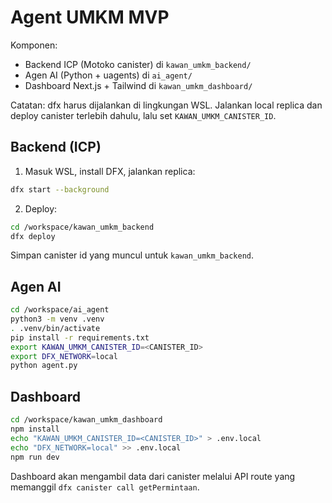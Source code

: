 # Agent UMKM MVP

Komponen:

- Backend ICP (Motoko canister) di `kawan_umkm_backend/`
- Agen AI (Python + uagents) di `ai_agent/`
- Dashboard Next.js + Tailwind di `kawan_umkm_dashboard/`

Catatan: dfx harus dijalankan di lingkungan WSL. Jalankan local replica dan deploy canister terlebih dahulu, lalu set `KAWAN_UMKM_CANISTER_ID`.

## Backend (ICP)

1. Masuk WSL, install DFX, jalankan replica:

```bash
dfx start --background
```

2. Deploy:

```bash
cd /workspace/kawan_umkm_backend
dfx deploy
```

Simpan canister id yang muncul untuk `kawan_umkm_backend`.

## Agen AI

```bash
cd /workspace/ai_agent
python3 -m venv .venv
. .venv/bin/activate
pip install -r requirements.txt
export KAWAN_UMKM_CANISTER_ID=<CANISTER_ID>
export DFX_NETWORK=local
python agent.py
```

## Dashboard

```bash
cd /workspace/kawan_umkm_dashboard
npm install
echo "KAWAN_UMKM_CANISTER_ID=<CANISTER_ID>" > .env.local
echo "DFX_NETWORK=local" >> .env.local
npm run dev
```

Dashboard akan mengambil data dari canister melalui API route yang memanggil `dfx canister call getPermintaan`.
